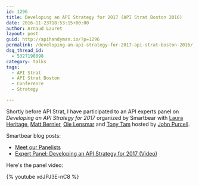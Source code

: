 ```yaml
---
id: 1296
title: Developing an API Strategy for 2017 (API Strat Boston 2016)
date: 2016-11-23T18:53:15+00:00
author: Arnaud Lauret
layout: post
guid: http://apihandyman.io/?p=1296
permalink: /developing-an-api-strategy-for-2017-api-strat-boston-2016/
dsq_thread_id:
  - 5327198098
category: talks
tags:
  - API Strat
  - API Strat Boston
  - Conference
  - Strategy

---
```

Shortly before API Strat, I have participated to an API experts panel on *Developing an API Strategy for 2017* organized by Smartbear with [Laura Heritage](https://twitter.com/heritagelaura), [Matt Bernier](https://twitter.com/mbernier), [Ole Lensmar](https://twitter.com/olensmar) and [Tony Tam](https://twitter.com/fehguy) hosted by [John Purcell](https://twitter.com/PurcellOutdoors).<!--more-->

Smartbear blog posts:

- [Meet our Panelists](http://blog.smartbear.com/api-testing/smartbears-api-meetup-boston-apistrat-2016-meet-our-panelists/)
- [Expert Panel: Developing an API Strategy for 2017 (Video)](http://blog.smartbear.com/software-quality/api-strategy-panel-2017/)

Here's the panel video:

{% youtube xdJPJ3E-nC8 %}